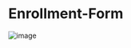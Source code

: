 # Enrollment-Form
![image](https://github.com/Yutika-Nemade/Enrollment-Form/assets/109644250/0ed33f2d-4d1b-4b3a-ba2e-df63106a10b7)
